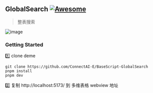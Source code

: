 
## GlobalSearch [![Awesome](https://cdn.rawgit.com/sindresorhus/awesome/d7305f38d29fed78fa85652e3a63e154dd8e8829/media/badge.svg)](https://github.com/connectai-e/awesome-basescript)

> 整表搜索

![image](https://github.com/ConnectAI-E/BaseScript-GlobalSearch/assets/110169811/14d804d7-2d1e-4766-acd3-75dcb5564137)


### Getting Started

1️⃣ clone deme
```
git clone https://github.com/ConnectAI-E/BaseScript-GlobalSearch
pnpm install
pnpm dev
```
2️⃣ 复制 http://localhost:5173/ 到 多维表格 webview 地址

